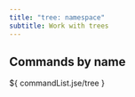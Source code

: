 ```yaml
---
title: "tree: namespace"
subtitle: Work with trees
---
```


## Commands by name

${ commandList.jse/tree }
